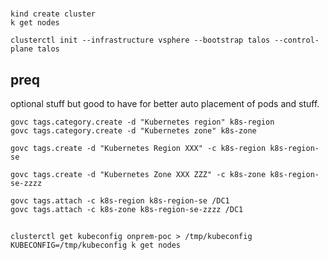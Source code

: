 #

##

```shell
kind create cluster
k get nodes

clusterctl init --infrastructure vsphere --bootstrap talos --control-plane talos
```


## preq

optional stuff but good to have for better auto placement of pods and stuff.

```shell
govc tags.category.create -d "Kubernetes region" k8s-region
govc tags.category.create -d "Kubernetes zone" k8s-zone

govc tags.create -d "Kubernetes Region XXX" -c k8s-region k8s-region-se

govc tags.create -d "Kubernetes Zone XXX ZZZ" -c k8s-zone k8s-region-se-zzzz

govc tags.attach -c k8s-region k8s-region-se /DC1
govc tags.attach -c k8s-zone k8s-region-se-zzzz /DC1
```

##

```shell
clusterctl get kubeconfig onprem-poc > /tmp/kubeconfig
KUBECONFIG=/tmp/kubeconfig k get nodes

```
